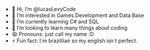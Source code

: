 - 👋 Hi, I’m @lucasLevyCode
- 👀 I’m interested in Games Development and Data Base
- 🌱 I’m currently learning C# and SQL
- 💞️ I’m looking to learn many things about coding
- 😄 Pronouns: just call my name :D
- ⚡ Fun fact: I´m brazillian so my english isn´t perfect.

<!---
lucasLevyCode/lucasLevyCode is a ✨ special ✨ repository because its `README.md` (this file) appears on your GitHub profile.
You can click the Preview link to take a look at your changes.
--->
